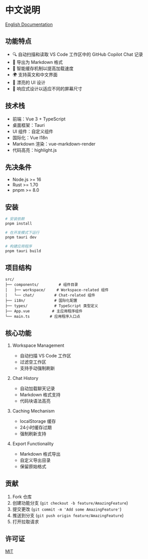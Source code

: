 
# 中文说明

[English Documentation](./README.md)

## 功能特点

- 🔍 自动扫描和读取 VS Code 工作区中的 GitHub Copilot Chat 记录
- 💾 导出为 Markdown 格式
- 🔄 智能缓存机制以提高加载速度
- 🌍 支持英文和中文界面
- 🎨 漂亮的 UI 设计
- 📱 响应式设计以适应不同的屏幕尺寸

## 技术栈

- 前端：Vue 3 + TypeScript
- 桌面框架：Tauri
- UI 组件：自定义组件
- 国际化：Vue I18n
- Markdown 渲染：vue-markdown-render
- 代码高亮：highlight.js

## 先决条件

- Node.js >= 16
- Rust >= 1.70
- pnpm >= 8.0

## 安装

```bash
# 安装依赖
pnpm install

# 在开发模式下运行
pnpm tauri dev

# 构建应用程序
pnpm tauri build
```

## 项目结构

```
src/
├── components/         # 组件目录
│   ├── workspace/     # Workspace-related 组件
│   └── chat/         # Chat-related 组件
├── i18n/             # 国际化配置
├── types/            # TypeScript 类型定义
├── App.vue          # 主应用程序组件
└── main.ts         # 应用程序入口点
```

## 核心功能

1. Workspace Management
   - 自动扫描 VS Code 工作区
   - 过滤空工作区
   - 支持手动强制刷新

2. Chat History
   - 自动加载聊天记录
   - Markdown 格式支持
   - 代码块语法高亮

3. Caching Mechanism
   - localStorage 缓存
   - 24小时缓存过期
   - 强制刷新支持

4. Export Functionality
   - Markdown 格式导出
   - 自定义导出目录
   - 保留原始格式

## 贡献

1. Fork 仓库
2. 创建功能分支 (`git checkout -b feature/AmazingFeature`)
3. 提交更改 (`git commit -m 'Add some AmazingFeature'`)
4. 推送到分支 (`git push origin feature/AmazingFeature`)
5. 打开拉取请求

## 许可证

[MIT](LICENSE)